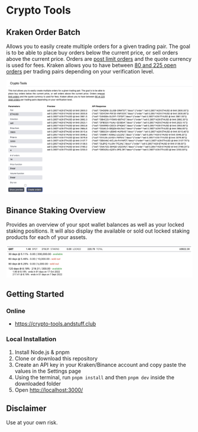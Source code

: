 # Crypto Tools

## Kraken Order Batch

Allows you to easily create multiple orders for a given trading pair. The goal
is to be able to place buy orders below the current price, or sell orders above
the current price. Orders are [post limit orders](1) and the quote currency is
used for fees. Kraken allows you to have between [80 and 225 open orders](2) per
trading pairs depending on your verification level.

![screenshot-kraken-order-batch](public/screenshot-kraken-order-batch.png)

## Binance Staking Overview

Provides an overview of your spot wallet balances as well as your locked staking
positions. It will also display the available or sold out locked staking
products for each of your assets.

![screenshot-binance-staking](public/screenshot-binance-staking.png)

## Getting Started

### Online

* https://crypto-tools.andstuff.club

### Local Installation

1. Install Node.js & pnpm
1. Clone or download this repository
1. Create an API key in your Kraken/Binance account and copy paste the values in
   the Settings page
1. Using the terminal, run `pnpm install` and then `pnpm dev` inside the
   downloaded folder
1. Open [http://localhost:3000/](http://localhost:3000/)

## Disclaimer

Use at your own risk.
